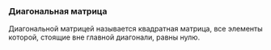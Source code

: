 ### Диагональная матрица

 Диагональной матрицей называется квадратная матрица, все элементы которой, стоящие вне главной диагонали, равны нулю.